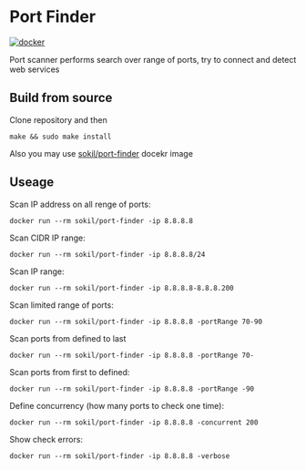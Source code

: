 # Port Finder


[![docker](https://img.shields.io/docker/pulls/sokil/port-finder.svg?style=flat)](https://hub.docker.com/r/sokil/port-finder/)

Port scanner performs search over range of ports, try to connect and detect web services

## Build from source

Clone repository and then

```
make && sudo make install
```

Also you may use [sokil/port-finder](https://hub.docker.com/r/sokil/port-finder) docekr image

## Useage

Scan IP address on all renge of ports:

```
docker run --rm sokil/port-finder -ip 8.8.8.8
```

Scan CIDR IP range:

```
docker run --rm sokil/port-finder -ip 8.8.8.8/24
```

Scan IP range:
```
docker run --rm sokil/port-finder -ip 8.8.8.8-8.8.8.200
```

Scan limited range of ports:

```
docker run --rm sokil/port-finder -ip 8.8.8.8 -portRange 70-90
```

Scan ports from defined to last

```
docker run --rm sokil/port-finder -ip 8.8.8.8 -portRange 70-
```

Scan ports from first to defined:

```
docker run --rm sokil/port-finder -ip 8.8.8.8 -portRange -90
```

Define concurrency (how many ports to check one time):

```
docker run --rm sokil/port-finder -ip 8.8.8.8 -concurrent 200
```

Show check errors:

```
docker run --rm sokil/port-finder -ip 8.8.8.8 -verbose
```
